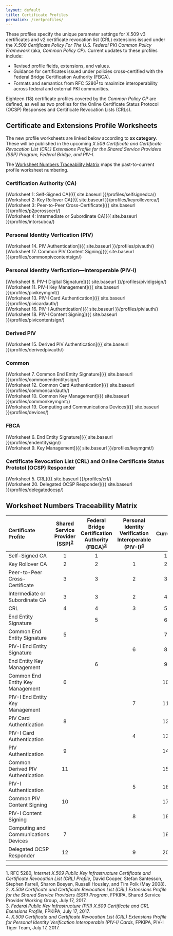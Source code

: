 ```yaml
---
layout: default
title: Certificate Profiles
permalink: /certprofiles/
---
```


These profiles specify the unique parameter settings for X.509 v3 certificates and v2 certificate revocation list (CRL) extensions issued under the _X.509 Certificate Policy For The U.S. Federal PKI Common Policy Framework_ (aka, _Common Policy CP_). Current updates to these profiles include:
* Revised profile fields, extensions, and values.<!--Validate this with Wendy.-->
* Guidance for certificates issued under policies cross-certified with the Federal Bridge Certification Authority (FBCA).
* Formats and semantics from RFC 5280<sup>[1](#1)</sup> to maximize interoperability across federal and external PKI communities. 

Eighteen (18) certificate profiles covered by the _Common Policy CP_ are defined, as well as two profiles for the Online Certificate Status Protocol (OCSP) Responses and Certificate Revocation Lists (CRLs).

## Certificate and Extensions Profile Worksheets

The new profile worksheets are linked below according to **xx category**. These will be published in the upcoming _X.509 Certificate and Certificate Revocation List (CRL) Extensions Profile for the Shared Service Providers (SSP) Program, Federal Bridge, and PIV-I_.

The [Worksheet Numbers Traceability Matrix](#worksheet-numbers-traceability-matrix) maps the past-to-current profile worksheet numbering.  

### Certification Authority (CA) 
 
[Worksheet 1: Self-Signed CA]({{ site.baseurl }}/profiles/selfsignedca/)<BR>
[Worksheet 2: Key Rollover CA]({{ site.baseurl }}/profiles/keyrolloverca/)<BR>
[Worksheet 3: Peer-to-Peer Cross-Certificate]({{ site.baseurl }}/profiles/p2pcrosscert/)<BR>
[Worksheet 4: Intermediate or Subordinate CA]({{ site.baseurl }}/profiles/intorsubca/)<BR>

### Personal Identity Verfication (PIV)

[Worksheet 14. PIV Authentication]({{ site.baseurl }}/profiles/pivauth/)<BR>
[Worksheet 17. Common PIV Content Signing]({{ site.baseurl }}/profiles/commonpivcontentsign/)<BR>

### Personal Identity Verfication&mdash;Interoperable (PIV-I)

[Worksheet 8. PIV-I Digital Signature]({{ site.baseurl }}/profiles/pividigsign/)<BR>
[Worksheet 11. PIV-I Key Management]({{ site.baseurl }}/profiles/pivikeymgmt/)<BR>
[Worksheet 13. PIV-I Card Authentication]({{ site.baseurl }}/profiles/pivicardauth/)<BR>
[Worksheet 16. PIV-I Authentication]({{ site.baseurl }}/profiles/piviauth/)<BR>
[Worksheet 18. PIV-I Content Signing]({{ site.baseurl }}/profiles/pivicontentsign/)<BR>

### Derived PIV

[Worksheet 15. Derived PIV Authentication]({{ site.baseurl }}/profiles/derivedpivauth/)

### Common

[Worksheet 7. Common End Entity Signature]({{ site.baseurl }}/profiles/commonendentitysign/)<BR>
[Worksheet 12. Common Card Authentication]({{ site.baseurl }}/profiles/commoncardauth/)<BR>
[Worksheet 10. Common Key Management]({{ site.baseurl }}/profiles/commonkeymgmt/)<BR>
[Worksheet 19. Computing and Communications Devices]({{ site.baseurl }}/profiles/devices/)

### FBCA

[Worksheet 6. End Entity Signature]({{ site.baseurl }}/profiles/endentitysign/)<BR>
[Worksheet 9. Key Management]({{ site.baseurl }}/profiles/keymgmt/)

### Certificate Revocation List (CRL) and Online Certificate Status Prototol (OCSP) Responder

[Worksheet 5. CRL]({{ site.baseurl }}/profiles/crl/)<BR>
[Worksheet 20. Delegated OCSP Responder]({{ site.baseurl }}/profiles/delegatedocsp/)

<!--Historical profile worksheet naming for 8-13+15 doesn't match current worksheet naming. Validate with Wendy next week.-->
## Worksheet Numbers Traceability Matrix

| **Certificate Profile**           | **Shared<BR>Service<BR>Provider (SSP)<sup>[2](#2)</sup> <BR>**  | **Federal<BR>Bridge<BR>Certification<BR>Authority (FBCA)<sup>[3](#3)</sup> <BR>**     | **Personal<BR>Identity<BR>Verification<BR>Interoperable<BR>(PIV-I)<sup>[4](#4)</sup>**     | **Current<BR>**   |
| :----------------------------------  | :---------:  | :-----------:    | :-----------:      | :-----------:      |
| Self-Signed CA                       | 1            | 1                |               | 1             |
| Key Rollover CA                      | 2             | 2               |  1            | 2             |
| Peer-to-Peer Cross-Certificate       | 3             | 3                |  2            | 3             |
| Intermediate or Subordinate CA       | 3              | 3               |  2            | 4             |
| CRL                                  | 4              | 4               |  3            | 5             |
| End Entity Signature       |                | 5        |                 | 6             |
| Common End Entity Signature       | 5              |              |               | 7             |
| PIV-I End Entity Signature       |                |              |  6            | 8             |
| End Entity Key Management       |                |  6           |               | 9             |
| Common End Entity Key Management       | 6               |             |               | 10             |
| PIV-I End Entity Key Management       |                |             | 7              | 11             |
| PIV Card Authentication       | 8               |             |               | 12             |
| PIV-I Card Authentication       |                |             |  4             | 13             |
| PIV Authentication       |  9              |             |               | 14             |
| Common Derived PIV Authentication       |  11              |             |               | 15             |
| PIV-I Authentication       |                |             |  5             | 16             |
| Common PIV Content Signing       | 10               |             |               | 17             |
| PIV-I Content Signing       |                |             |  8             | 18             |
| Computing and Communications Devices       | 7               |             |               | 19             |
| Delegated OCSP Responder       | 12               |             | 9             | 20             |

-----------------
<a name="1">1</a>. RFC 5280, _Internet X.509 Public Key Infrastructure Certificate and Certificate Revocation List (CRL) Profile_, David Cooper, Stefan Santesson, Stephen Farrell, Sharon Boeyen, Russell Housley, and Tim Polk (May 2008).<BR>
<a name="2">2</a>. _X.509 Certificate and Certificate Revocation List (CRL) Extensions Profile for the Shared Service Providers (SSP) Program_, FPKIPA, Shared Service Provider Working Group, July 17, 2017.<BR>
<a name="3">3</a>. _Federal Public Key Infrastructure (PKI) X.509 Certificate and CRL Exensions Profile_, FPKIPA, July 17, 2017.<BR>
<a name="4">4</a>. _X.509 Certificate and Certificate Revocation List (CRL) Extensions Profile for Personal Identity Verification Interoperable (PIV-I) Cards_, FPKIPA, PIV-I Tiger Team, July 17, 2017.

